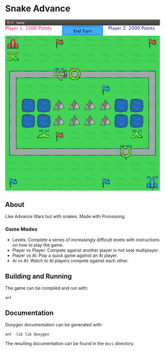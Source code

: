 # Snake Advance

![](data/inprogress.png)

## About
Like Advance Wars but with snakes. Made with Processing.

### Game Modes
* Levels: Complete a series of increasingly difficult levels with instructions on 
how to play the game.
* Player vs Player: Compete against another player in hot seat multiplayer.
* Player vs AI: Play a quick game against an AI player.
* AI vs AI: Watch to AI players compete against each other.

## Building and Running
The game can be compiled and run with:

```
ant
```

## Documentation
Doxygen documentation can be generated with:

```
ant -lib lib doxygen
```

The resulting documentation can be found in the `docs` directory.
